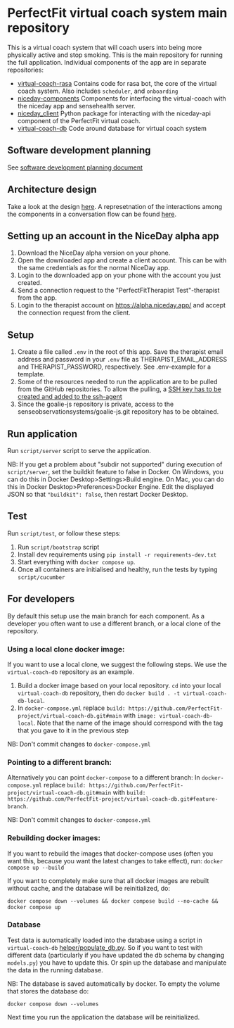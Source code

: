 # PerfectFit virtual coach system main repository
This is a virtual coach system that will coach users into being more physically active and stop smoking.
This is the main repository for running the full application.
Individual components of the app are in separate repositories:
- [virtual-coach-rasa](https://github.com/PerfectFit-project/virtual-coach-rasa) 
Contains code for rasa bot, the core of the virtual coach system.
Also includes `scheduler`, and `onboarding`
- [niceday-components](https://github.com/PerfectFit-project/niceday-components)
Components for interfacing the virtual-coach with the niceday app and sensehealth server.
- [niceday_client](https://github.com/PerfectFit-project/niceday_client)
Python package for interacting with the niceday-api component of the PerfectFit virtual coach.
- [virtual-coach-db](https://github.com/PerfectFit-project/virtual-coach-db)
Code around database for virtual coach system

## Software development planning
See [software development planning document](https://nlesc.sharepoint.com/:w:/r/sites/team-flow/Shared%20Documents/PerfectFit/Perfect%20Fit%20-%20RFCs/PerfectFit-RFC-0007-software-development-planning.docx?d=w434661cbf10c458998e9e45ea6451ea4&csf=1&web=1&e=8cxoLW)

## Architecture design
Take a look at the design [here](docs/design.md).
A represetnation of the interactions among the components in a conversation flow can be found [here](docs/swimlane.jpg).

## Setting up an account in the NiceDay alpha app
1. Download the NiceDay alpha version on your phone. 
2. Open the downloaded app and create a client account. 
This can be with the same credentials as for the normal NiceDay app.
3. Login to the downloaded app on your phone with the account you just created.
4. Send a connection request to the "PerfectFitTherapist Test"-therapist from the app.
5. Login to the therapist account on https://alpha.niceday.app/ and accept the connection request from the client.

## Setup
1. Create a file called `.env` in the root of this app.
Save the therapist email address and password in your `.env` file as THERAPIST_EMAIL_ADDRESS and THERAPIST_PASSWORD, respectively.
See .env-example for a template.
2. Some of the resources needed to run the application are to be pulled from the GitHub repositories. To allow the pulling, a [SSH key has to be created and added to the ssh-agent](https://docs.github.com/en/authentication/connecting-to-github-with-ssh/generating-a-new-ssh-key-and-adding-it-to-the-ssh-agent) 
3. Since the goalie-js repository is private, access to the senseobservationsystems/goalie-js.git repository has to be obtained.

## Run application
Run `script/server` script to serve the application.

NB: If you get a problem about "subdir not supported" during execution of `script/server`, 
set the buildkit feature to false in Docker. 
On Windows, you can do this in Docker Desktop>Settings>Build engine.
On Mac, you can do this in Docker Desktop>Preferences>Docker Engine. Edit the displayed JSON so that `"buildkit": false`, then restart Docker Desktop.
## Test
Run `script/test`, or follow these steps:
1. Run `script/bootstrap` script
2. Install dev requirements using `pip install -r requirements-dev.txt`
3. Start everything with `docker compose up`.
4. Once all containers are initialised and healthy, run the tests by typing `script/cucumber`

## For developers
By default this setup use the main branch for each component. 
As a developer you often want to use a different branch, or a local clone of the repository.

### Using a local clone docker image:
If you want to use a local clone, we suggest the following steps. 
We use the `virtual-coach-db` repository as an example.
1. Build a docker image based on your local repository. 
`cd` into your local `virtual-coach-db` repository, 
then do `docker build . -t virtual-coach-db-local`.
2. In `docker-compose.yml` replace `build: https://github.com/PerfectFit-project/virtual-coach-db.git#main` 
with `image: virtual-coach-db-local`. 
Note that the name of the image should correspond with the tag that you gave to it in the previous step

NB: Don't commit changes to `docker-compose.yml`

### Pointing to a different branch:
Alternatively you can point `docker-compose` to a different branch:
In `docker-compose.yml` replace `build: https://github.com/PerfectFit-project/virtual-coach-db.git#main` 
with `build: https://github.com/PerfectFit-project/virtual-coach-db.git#feature-branch`.

NB: Don't commit changes to `docker-compose.yml`

### Rebuilding docker images:
If you want to rebuild the images that docker-compose uses 
(often you want this, because you want the latest changes to take effect), run:
`docker compose up --build`

If you want to completely make sure that all docker images are rebuilt without cache, and the database will be reinitialized, do:
```
docker compose down --volumes && docker compose build --no-cache && docker compose up
```


### Database
Test data is automatically loaded into the database using a script in 
`virtual-coach-db` [helper/populate_db.py](https://github.com/PerfectFit-project/virtual-coach-db/blob/ca6b5c79064c3b1dcf34ce83d1f59773f33427e3/helper/populate_db.py).
So if you want to test with different data (particularly if you have updated the db schema by changing `models.py`) you have to update this.
Or spin up the database and manipulate the data in the running database.

NB: The database is saved automatically by docker. To empty the volume that stores the database do:
```
docker compose down --volumes
```
Next time you run the application the database will be reinitialized.
